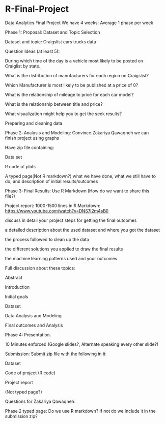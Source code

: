 # R-Final-Project
Data Analytics Final Project
We have 4 weeks: Average 1 phase per week

Phase 1: Proposal: Dataset and Topic Selection

Dataset and topic: Craigslist cars trucks data

Question Ideas (at least 5):

During which time of the day is a vehicle most likely to be posted on Craiglist by state.

What is the distribution of manufacturers for each region on Craigslist?

Which Manufacturer is most likely to be published at a price of 0?

What is the relationship of mileage to price for each car model?

What is the relationship between title and price?

What visualization might help you to get the seek results?

Preparing and cleaning data



Phase 2: Analysis and Modeling: Convince Zakariya Qawaqneh we can finish project using graphs

Have zip file containing:

Data set

R code of plots

A typed page(Not R markdown?) what we have done, what we still have to do, and description of initial results/outcomes


Phase 3: Final Results: Use R Markdown (How do we want to share this file?)

Project report: 1000-1500 lines in R Markdown: https://www.youtube.com/watch?v=DNS7i2m4sB0

 discuss in detail your project steps for getting the final outcomes

a detailed description about the used dataset and where you got the dataset

the process followed to clean up the data

the different solutions you applied to draw the final results

 the machine learning patterns used and your outcomes

Full discussion about these topics:

Abstract

Introduction

Initial goals

Dataset

Data Analysis and Modeling

Final outcomes and Analysis


Phase 4: Presentation.

10 Minutes enforced (Google slides?, Alternate speaking every other slide?)


Submission: Submit zip file with the following in it:

Dataset

Code of project (R code)

Project report 

(Not typed page?)


Questions for Zakariya Qawaqneh:

Phase 2 typed page: Do we use R markdown? If not do we include it in the submission zip?





